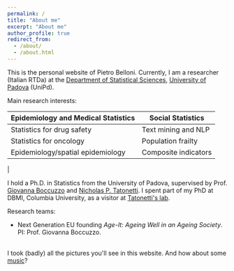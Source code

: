 ```yaml
---
permalink: /
title: "About me"
excerpt: "About me"
author_profile: true
redirect_from: 
  - /about/
  - /about.html
---
```


This is the personal website of Pietro Belloni. Currently, I am a researcher (Italian RTDa) at the [Department of Statistical Sciences](https://www.stat.unipd.it/en/), [University of Padova](https://www.unipd.it/en/) (UniPd).

Main research interests:

| Epidemiology and Medical Statistics | Social Statistics    |
|-------------------------------------|----------------------|
| Statistics for drug safety          | Text mining and NLP  |
| Statistics for oncology             | Population frailty   |
| Epidemiology/spatial epidemiology   | Composite indicators |

| 

I hold a Ph.D. in Statistics from the University of Padova, supervised by Prof. [Giovanna Boccuzzo](https://homes.stat.unipd.it/giovannaboccuzzo/en/home-2/) and [Nicholas P. Tatonetti](https://tatonetti.com/). I spent part of my PhD at DBMI, Columbia University, as a visitor at [Tatonetti's lab](https://www.tatonettilab.org/).

Research teams:

-   Next Generation EU founding *Age-It: Ageing Well in an Ageing Society*. PI: Prof. Giovanna Boccuzzo.

\
I took (badly) all the pictures you'll see in this website. And how about some [music](https://pietrobelloni.github.io/music/)?
